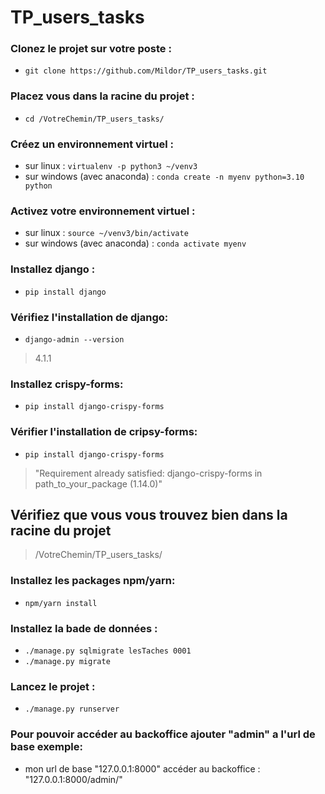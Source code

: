# TP_users_tasks

### Clonez le projet sur votre poste :
- `git clone https://github.com/Mildor/TP_users_tasks.git`

### Placez vous dans la racine du projet :
- `cd /VotreChemin/TP_users_tasks/`

### Créez un environnement virtuel : 
- sur linux : `virtualenv -p python3 ~/venv3`
- sur windows (avec anaconda) : `conda create -n myenv python=3.10 python`

### Activez votre environnement virtuel :
- sur linux : `source ~/venv3/bin/activate`
- sur windows (avec anaconda) : `conda activate myenv`

### Installez django : 
- `pip install django`

### Vérifiez l'installation de django:
- `django-admin --version`
> 4.1.1

### Installez crispy-forms:
- `pip install django-crispy-forms`

### Vérifier l'installation de cripsy-forms:
- `pip install django-crispy-forms`
> "Requirement already satisfied: django-crispy-forms in path_to_your_package (1.14.0)"

## Vérifiez que vous vous trouvez bien dans la racine du projet
>/VotreChemin/TP_users_tasks/

### Installez les packages npm/yarn:
- `npm/yarn install`

### Installez la bade de données :
- `./manage.py sqlmigrate lesTaches 0001`
- `./manage.py migrate`

### Lancez le projet :
- `./manage.py runserver`


### Pour pouvoir accéder au backoffice ajouter "admin" a l'url de base exemple:
- mon url de base "127.0.0.1:8000" accéder au backoffice : "127.0.0.1:8000/admin/"
